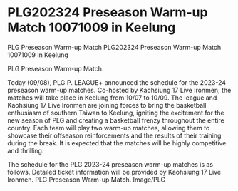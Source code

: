 #  PLG202324 Preseason Warm-up Match 10071009 in Keelung

PLG Preseason Warm-up Match 
  PLG202324 Preseason Warm-up Match 10071009 in Keelung

PLG Preseason Warm-up Match.

Today (09/08), PLG P. LEAGUE+ announced the schedule for the 2023-24 preseason warm-up matches. Co-hosted by Kaohsiung 17 Live Ironmen, the matches will take place in Keelung from 10/07 to 10/09. The league and Kaohsiung 17 Live Ironmen are joining forces to bring the basketball enthusiasm of southern Taiwan to Keelung, igniting the excitement for the new season of PLG and creating a basketball frenzy throughout the entire country. Each team will play two warm-up matches, allowing them to showcase their offseason reinforcements and the results of their training during the break. It is expected that the matches will be highly competitive and thrilling.

The schedule for the PLG 2023-24 preseason warm-up matches is as follows. Detailed ticket information will be provided by Kaohsiung 17 Live Ironmen. PLG Preseason Warm-up Match. Image/PLG